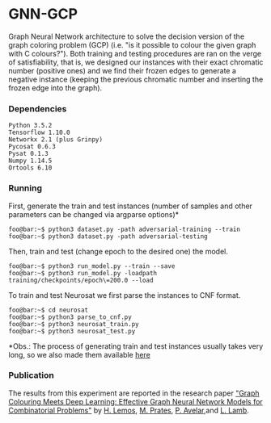 # GNN-GCP
Graph Neural Network architecture to solve the decision version of the graph coloring problem (GCP) (i.e. "is it possible
to colour the given graph with C colours?"). Both training and testing procedures are ran on the verge of satisfiability, that is,
we designed our instances with their exact chromatic number (positive ones) and we find their frozen edges to generate a negative
instance (keeping the previous chromatic number and inserting the frozen edge into the graph).


### Dependencies
```
Python 3.5.2
Tensorflow 1.10.0
Networkx 2.1 (plus Grinpy)
Pycosat 0.6.3
Pysat 0.1.3
Numpy 1.14.5
Ortools 6.10

```
### Running
First, generate the train and test instances (number of samples and other parameters can be changed via argparse options)*
```console
foo@bar:~$ python3 dataset.py -path adversarial-training --train
foo@bar:~$ python3 dataset.py -path adversarial-testing
```
Then, train and test (change epoch to the desired one) the model. 
```console
foo@bar:~$ python3 run_model.py --train --save
foo@bar:~$ python3 run_model.py -loadpath training/checkpoints/epoch\=200.0 --load
```

To train and test Neurosat we first parse the instances to CNF format. 
```console
foo@bar:~$ cd neurosat
foo@bar:~$ python3 parse_to_cnf.py
foo@bar:~$ python3 neurosat_train.py
foo@bar:~$ python3 neurosat_test.py
```

*Obs.: The process of generating train and test instances usually takes very long, so we also made them available [here](https://drive.google.com/open?id=1wu_pgoaWxUAkselmwoXy8DlrMmbpTavM)

### Publication
The results from this experiment are reported in the research paper ["Graph Colouring Meets Deep Learning: Effective Graph Neural Network Models for Combinatorial Problems"](https://arxiv.org/abs/1903.04598) by [H. Lemos](http://dblp.org/pers/hd/l/Lemos:Henrique), [M. Prates](http://dblp.org/pers/hd/p/Prates:Marcelo_O=_R=), [P. Avelar](http://dblp.org/pers/hd/a/Avelar:Pedro_H=_C=),and [L. Lamb](http://dblp.org/pers/hd/l/Lamb:Lu=iacute=s_C=).
